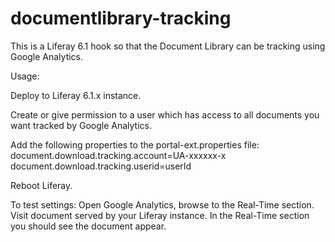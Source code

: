 documentlibrary-tracking
========================

This is a Liferay 6.1 hook so that the Document Library can be tracking using Google Analytics.

Usage:

  Deploy to Liferay 6.1.x instance.
  
  Create or give permission to a user which has access to all documents you want tracked by Google Analytics.
  
  Add the following properties to the portal-ext.properties file:
    document.download.tracking.account=UA-xxxxxx-x
    document.download.tracking.userid=userId
    
  Reboot Liferay.
  
To test settings:
  Open Google Analytics, browse to the Real-Time section.
  Visit document served by your Liferay instance.
  In the Real-Time section you should see the document appear.
